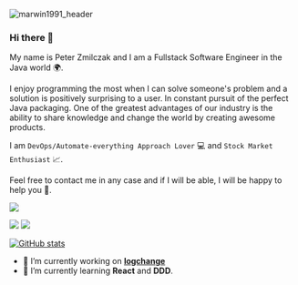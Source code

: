 ![marwin1991_header](https://user-images.githubusercontent.com/25181517/117185899-9ccba680-adda-11eb-9003-7c25da391b99.PNG)
### Hi there 👋

My name is Peter Zmilczak and I am a Fullstack Software Engineer in the Java world 🌍. 

I enjoy programming the most when I can solve someone's problem and a solution is positively surprising to a user. In constant pursuit of the perfect Java packaging. One of the greatest advantages of our industry is the ability to share knowledge and change the world by creating awesome products. 

I am `DevOps/Automate-everything Approach Lover` 💻 and `Stock Market Enthusiast` 📈.

Feel free to contact me in any case and if I will be able, I will be happy to help you 🙂.

[![](https://komarev.com/ghpvc/?username=marwin1991&color=000000)](https://github.com/marwin1991?tab=repositories)

[<img src="https://img.shields.io/badge/Gmail-D14836?style=for-the-badge&logo=gmail&logoColor=white">](mailto:peter.zmilczak@gmail.com)
[<img src="https://img.shields.io/badge/LinkedIn-0077B5?style=for-the-badge&logo=linkedin&logoColor=white">](https://www.linkedin.com/in/piotr-zmilczak/)


[![GitHub stats](https://github-readme-stats.vercel.app/api?username=marwin1991&show_icons=true&theme=great-gatsby)](https://github.com/marwin1991?tab=repositories)


- 🔭 I’m currently working on [**logchange**](https://github.com/logchange/logchange)
- 🌱 I’m currently learning **React** and **DDD**.
